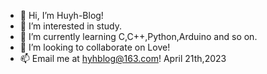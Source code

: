 - 👋 Hi, I’m Huyh-Blog!
- 👀 I’m interested in study.
- 🌱 I’m currently learning C,C++,Python,Arduino and so on.
- 💞️ I’m looking to collaborate on Love!
- 📫 Email me at hyhblog@163.com!
April 21th,2023
<!---
Huyh-Blog/Huyh-Blog is a ✨ special ✨ repository because its `README.md` (this file) appears on your GitHub profile.
You can click the Preview link to take a look at your changes.
--->
